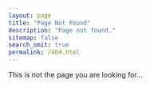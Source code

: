 ```yaml
---
layout: page
title: "Page Not Found"
description: "Page not found."
sitemap: false
search_omit: true
permalink: /404.html
---  
```


This is not the page you are looking for...

<script type="text/javascript">
  var GOOG_FIXURL_LANG = 'en';
  var GOOG_FIXURL_SITE = '{{ site.url }}'
</script>
<script type="text/javascript"
  src="//linkhelp.clients.google.com/tbproxy/lh/wm/fixurl.js">
</script>